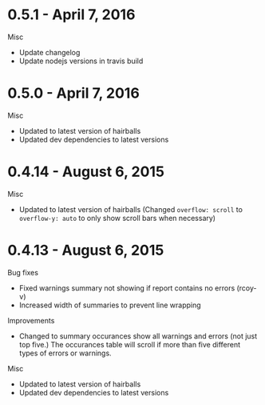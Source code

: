 # 0.5.1 - April 7, 2016

Misc

* Update changelog
* Update nodejs versions in travis build


# 0.5.0 - April 7, 2016

Misc

* Updated to latest version of hairballs
* Updated dev dependencies to latest versions


# 0.4.14 - August 6, 2015

Misc

* Updated to latest version of hairballs (Changed `overflow: scroll` to `overflow-y: auto` to only show scroll bars when necessary)

# 0.4.13 - August 6, 2015

Bug fixes

* Fixed warnings summary not showing if report contains no errors (rcoy-v)
* Increased width of summaries to prevent line wrapping

Improvements

* Changed to summary occurances show all warnings and errors (not just top five.) The occurances table will scroll if more than five different types of errors or warnings.

Misc

* Updated to latest version of hairballs
* Updated dev dependencies to latest versions
